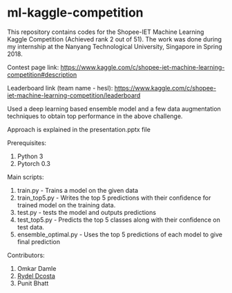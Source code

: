 # ml-kaggle-competition
This repository contains codes for the Shopee-IET Machine Learning Kaggle Competition (Achieved rank 2 out of 51). The work was done during my internship at the Nanyang Technological University, Singapore in Spring 2018.

Contest page link: https://www.kaggle.com/c/shopee-iet-machine-learning-competition#description

Leaderboard link (team name - hesl): https://www.kaggle.com/c/shopee-iet-machine-learning-competition/leaderboard

Used a deep learning based ensemble model and a few data augmentation techniques to obtain top performance in the above challenge.

Approach is explained in the presentation.pptx file

Prerequisites:
1. Python 3
2. Pytorch 0.3

Main scripts:
1. train.py - Trains a model on the given data
2. train_top5.py - Writes the top 5 predictions with their confidence for trained model on the training data.
3. test.py - tests the model and outputs predictions
4. test_top5.py - Predicts the top 5 classes along with their confidence on test data.
5. ensemble_optimal.py - Uses the top 5 predictions of each model to give final prediction

Contributors: 
1. Omkar Damle
2. [Rydel Dcosta](https://github.com/rydeldcosta)
3. Punit Bhatt
